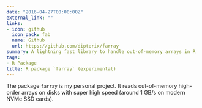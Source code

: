 ```yaml
---
date: "2016-04-27T00:00:00Z"
external_link: ""
links:
- icon: github
  icon_pack: fab
  name: Github
  url: https://github.com/dipterix/farray
summary: A lightning fast library to handle out-of-memory arrays in R
tags:
- R Package
title: R package `farray` (experimental)
---
```


The package `farray` is my personal project. It reads out-of-memory high-order arrays on disks with super high speed (around 1 GB/s on modern NVMe SSD cards).

